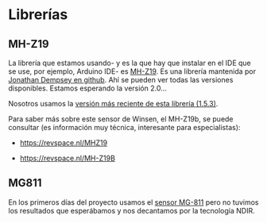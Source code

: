 # Librerías

## MH-Z19

La librería que estamos usando- y es la que hay que instalar en el IDE que se use, por ejemplo, Arduino IDE- es [MH-Z19](https://www.arduino.cc/reference/en/libraries/mh-z19/). Es una librería mantenida por [Jonathan Dempsey en github](https://github.com/WifWaf/MH-Z19). Ahí se pueden ver todas las versiones disponibles. Estamos esperando la versión 2.0...

Nosotros usamos la [versión más reciente de esta librería (1.5.3)](https://downloads.arduino.cc/libraries/github.com/WifWaf/MH_Z19-1.5.3.zip).

Para saber más sobre este sensor de Winsen, el MH-Z19b, se puede consultar (es información muy técnica, interesante para especialistas):

- https://revspace.nl/MHZ19

- https://revspace.nl/MH-Z19B


## MG811

En los primeros días del proyecto usamos el [sensor MG-811](https://github.com/smart-tech-benin/MG811) pero no tuvimos los resultados que esperábamos y nos decantamos por la tecnología NDIR. 


